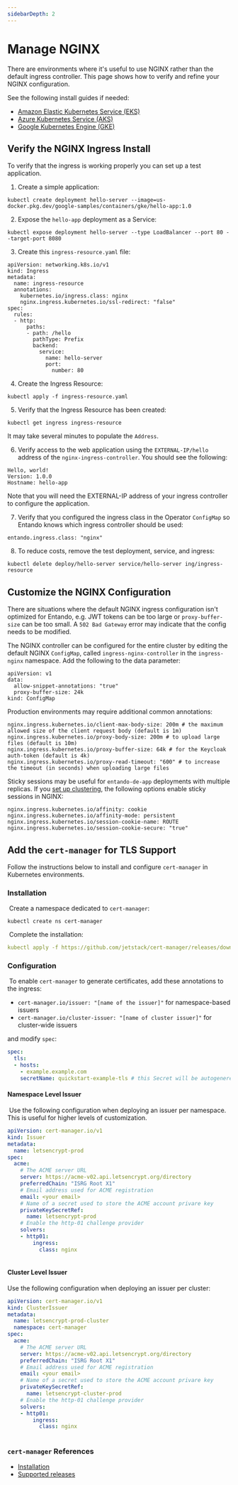 ```yaml
---
sidebarDepth: 2
---
```

# Manage NGINX

There are environments where it's useful to use NGINX rather than the default ingress controller. This page shows how to verify and refine your NGINX configuration.

See the following install guides if needed:
* [Amazon Elastic Kubernetes Service (EKS)](../getting-started/eks-install.md)
* [Azure Kubernetes Service (AKS)](../getting-started/azure-install.md)
* [Google Kubernetes Engine (GKE)](../getting-started/gke-install.md)

## Verify the NGINX Ingress Install
To verify that the ingress is working properly you can set up a test application. 

1. Create a simple application:
```
kubectl create deployment hello-server --image=us-docker.pkg.dev/google-samples/containers/gke/hello-app:1.0
```

2. Expose the `hello-app` deployment as a Service:
```
kubectl expose deployment hello-server --type LoadBalancer --port 80 --target-port 8080
```

3. Create this `ingress-resource.yaml` file:
```
apiVersion: networking.k8s.io/v1
kind: Ingress
metadata:
  name: ingress-resource
  annotations:
    kubernetes.io/ingress.class: nginx
    nginx.ingress.kubernetes.io/ssl-redirect: "false"
spec:
  rules:
  - http:
      paths:
      - path: /hello
        pathType: Prefix
        backend:
          service:
            name: hello-server
            port: 
              number: 80
```
4. Create the Ingress Resource:
```
kubectl apply -f ingress-resource.yaml
```

5. Verify that the Ingress Resource has been created:
```
kubectl get ingress ingress-resource
```
It may take several minutes to populate the `Address`.

6. Verify access to the web application using the `EXTERNAL-IP/hello` address of the `nginx-ingress-controller`. You should see the following:
```
Hello, world!
Version: 1.0.0
Hostname: hello-app
```
Note that you will need the EXTERNAL-IP address of your ingress controller to configure the application.

7. Verify that you configured the ingress class in the Operator `ConfigMap` so Entando knows which ingress controller should be used:

`entando.ingress.class: "nginx"`

8. To reduce costs, remove the test deployment, service, and ingress:
```
kubectl delete deploy/hello-server service/hello-server ing/ingress-resource
```

## Customize the NGINX Configuration

There are situations where the default NGINX ingress configuration isn't optimized for Entando, e.g. JWT tokens can be too large or `proxy-buffer-size` can be too small. A `502 Bad Gateway` error may indicate that the config needs to be modified.

The NGINX controller can be configured for the entire cluster by editing the default NGINX `ConfigMap`, called `ingress-nginx-controller` in the `ingress-nginx` namespace. Add the following to the data parameter:

```
apiVersion: v1
data:
  allow-snippet-annotations: "true"
  proxy-buffer-size: 24k
kind: ConfigMap
```

Production environments may require additional common annotations:
```
nginx.ingress.kubernetes.io/client-max-body-size: 200m # the maximum allowed size of the client request body (default is 1m)
nginx.ingress.kubernetes.io/proxy-body-size: 200m # to upload large files (default is 10m)
nginx.ingress.kubernetes.io/proxy-buffer-size: 64k # for the Keycloak auth-token (default is 4k)
nginx.ingress.kubernetes.io/proxy-read-timeout: "600" # to increase the timeout (in seconds) when uploading large files
```

Sticky sessions may be useful for `entando-de-app` deployments with multiple replicas. If you [set up clustering](../consume/caching-and-clustering.md#clustering), the following options enable sticky sessions in NGINX:

```
nginx.ingress.kubernetes.io/affinity: cookie
nginx.ingress.kubernetes.io/affinity-mode: persistent
nginx.ingress.kubernetes.io/session-cookie-name: ROUTE
nginx.ingress.kubernetes.io/session-cookie-secure: "true"
```
## Add the `cert-manager` for TLS Support

Follow the instructions below to install and configure `cert-manager` in Kubernetes environments.
​
### Installation
​
Create a namespace dedicated to `cert-manager`: 

```
kubectl create ns cert-manager
```
​
Complete the installation:

```yaml
kubectl apply -f https://github.com/jetstack/cert-manager/releases/download/v1.7.0/cert-manager.yaml
```
### Configuration
​
To enable `cert-manager` to generate certificates, add these annotations to the ingress:
​
- `cert-manager.io/issuer: "[name of the issuer]"` for namespace-based issuers
- `cert-manager.io/cluster-issuer: "[name of cluster issuer]"` for cluster-wide issuers

and modify `spec`:

```yaml
spec:
  tls:
  - hosts:
    - example.example.com
    secretName: quickstart-example-tls # this Secret will be autogenereted by cert-manager.
```
#### Namespace Level Issuer
​
Use the following configuration when deploying an issuer per namespace. This is useful for higher levels of customization.
​
```yaml
apiVersion: cert-manager.io/v1
kind: Issuer
metadata:
  name: letsencrypt-prod
spec:
  acme:
    # The ACME server URL
    server: https://acme-v02.api.letsencrypt.org/directory
    preferredChain: "ISRG Root X1"
    # Email address used for ACME registration
    email: <your email>
    # Name of a secret used to store the ACME account privare key
    privateKeySecretRef:
      name: letsencrypt-prod
    # Enable the http-01 challenge provider
    solvers:
    - http01:
        ingress:
          class: nginx
​
```
#### Cluster Level Issuer

Use the following configuration when deploying an issuer per cluster:

```yaml
apiVersion: cert-manager.io/v1
kind: ClusterIssuer
metadata:
  name: letsencrypt-prod-cluster
  namespace: cert-manager
spec:
  acme:
    # The ACME server URL
    server: https://acme-v02.api.letsencrypt.org/directory
    preferredChain: "ISRG Root X1"
    # Email address used for ACME registration
    email: <your email>
    # Name of a secret used to store the ACME account privare key
    privateKeySecretRef:
      name: letsencrypt-cluster-prod
    # Enable the http-01 challenge provider
    solvers:
    - http01:
        ingress:
          class: nginx
​
```
### `cert-manager` References
- [Installation](https://cert-manager.io/docs/installation/)
- [Supported releases](https://cert-manager.io/docs/installation/supported-releases/)